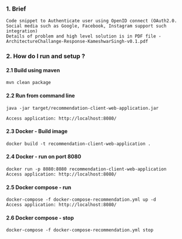 ### 1. Brief  
    Code snippet to Authenticate user using OpenID connect (OAuth2.0. Social media such as Google, Facebook, Instagram support such integration)
    Details of problem and high level solution is in PDF file - ArchitectureChallange-Response-KameshwarSingh-v0.1.pdf

### 2. How do I run and setup ?
#### 2.1  Build using maven
    mvn clean package 
    
#### 2.2 Run from command line 
    java -jar target/recommendation-client-web-application.jar
    
    Access application: http://localhost:8080/
    

#### 2.3 Docker - Build image 
    docker build -t recommendation-client-web-application .
    

#### 2.4 Docker - run on port 8080 
    docker run -p 8080:8080 recommendation-client-web-application
    Access application: http://localhost:8080/
    
#### 2.5 Docker compose - run
    docker-compose -f docker-compose-recommendation.yml up -d
    Access application: http://localhost:8080/
    
#### 2.6 Docker compose - stop
    docker-compose -f docker-compose-recommendation.yml stop
     
